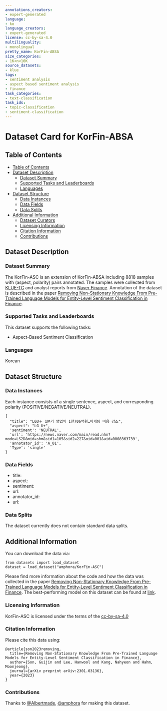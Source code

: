 ```yaml
---
annotations_creators:
- expert-generated
language:
- ko
language_creators:
- expert-generated
license: cc-by-sa-4.0
multilinguality:
- monolingual
pretty_name: KorFin-ABSA
size_categories:
- 1K<n<10K
source_datasets:
- klue
tags:
- sentiment analysis
- aspect based sentiment analysis
- finance
task_categories:
- text-classification
task_ids:
- topic-classification
- sentiment-classification
---
```


# Dataset Card for KorFin-ABSA

## Table of Contents
- [Table of Contents](#table-of-contents)
- [Dataset Description](#dataset-description)
  - [Dataset Summary](#dataset-summary)
  - [Supported Tasks and Leaderboards](#supported-tasks-and-leaderboards)
  - [Languages](#languages)
- [Dataset Structure](#dataset-structure)
  - [Data Instances](#data-instances)
  - [Data Fields](#data-fields)
  - [Data Splits](#data-splits)
- [Additional Information](#additional-information)
  - [Dataset Curators](#dataset-curators)
  - [Licensing Information](#licensing-information)
  - [Citation Information](#citation-information)
  - [Contributions](#contributions)

## Dataset Description
### Dataset Summary

The KorFin-ASC is an extension of KorFin-ABSA including 8818 samples with (aspect, polarity) pairs annotated. 
The samples were collected from [KLUE-TC](https://klue-benchmark.com/tasks/66/overview/description) and 
analyst reports from [Naver Finance](https://finance.naver.com). 
Annotation of the dataset is described in the paper [Removing Non-Stationary Knowledge From Pre-Trained Language Models for Entity-Level Sentiment Classification in Finance](https://arxiv.org/abs/2301.03136).


### Supported Tasks and Leaderboards

This dataset supports the following tasks:

* Aspect-Based Sentiment Classification

### Languages

Korean

## Dataset Structure

### Data Instances

Each instance consists of a single sentence, aspect, and corresponding polarity (POSITIVE/NEGATIVE/NEUTRAL).

```
{
  "title": "LGU＋ 1분기 영업익 1천706억원…마케팅 비용 감소",
  "aspect": "LG U+",
  'sentiment': 'NEUTRAL', 
  'url': 'https://news.naver.com/main/read.nhn?mode=LS2D&mid=shm&sid1=105&sid2=227&oid=001&aid=0008363739', 
  'annotator_id': 'A_01', 
  'Type': 'single'
}

```

### Data Fields

* title: 
* aspect: 
* sentiment: 
* url: 
* annotator_id: 
* url: 


### Data Splits

The dataset currently does not contain standard data splits.

## Additional Information

You can download the data via:
```
from datasets import load_dataset
dataset = load_dataset("amphora/KorFin-ASC")
``` 
Please find more information about the code and how the data was collected in the paper [Removing Non-Stationary Knowledge From Pre-Trained Language Models for Entity-Level Sentiment Classification in Finance](https://arxiv.org/abs/2301.03136).
The best-performing model on this dataset can be found at [link](https://huggingface.co/amphora/KorFinASC-XLM-RoBERTa).

### Licensing Information

KorFin-ASC is licensed under the terms of the [cc-by-sa-4.0](https://creativecommons.org/licenses/by-sa/4.0/)

### Citation Information

Please cite this data using: 

```
@article{son2023removing,
  title={Removing Non-Stationary Knowledge From Pre-Trained Language Models for Entity-Level Sentiment Classification in Finance},
  author={Son, Guijin and Lee, Hanwool and Kang, Nahyeon and Hahm, Moonjeong},
  journal={arXiv preprint arXiv:2301.03136},
  year={2023}
}
```

### Contributions

Thanks to [@Albertmade](https://github.com/h-albert-lee), [@amphora](https://github.com/guijinSON) for making this dataset.